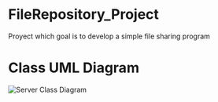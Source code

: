 # FileRepository_Project
Proyect which goal is to develop a simple file sharing program

# Class UML Diagram
![Server Class Diagram](https://user-images.githubusercontent.com/77104003/159360790-8a99662f-4cdd-4a5c-9001-76151e53f7e7.png)
